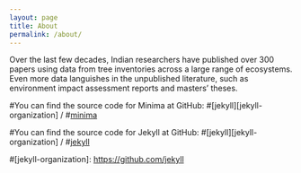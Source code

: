 ```yaml
---
layout: page
title: About
permalink: /about/
---
```


Over the last few decades, Indian researchers have published over 300 papers using data from tree inventories across a large range of ecosystems. Even more data languishes in the unpublished literature, such as environment impact assessment reports and masters’ theses.

#You can find the source code for Minima at GitHub:
#[jekyll][jekyll-organization] /
#[minima](https://github.com/jekyll/minima)

#You can find the source code for Jekyll at GitHub:
#[jekyll][jekyll-organization] /
#[jekyll](https://github.com/jekyll/jekyll)


#[jekyll-organization]: https://github.com/jekyll
